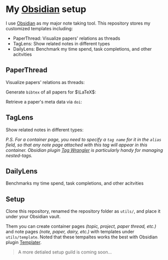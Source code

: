 # My [Obsidian](https://obsidian.md) setup

I use [Obsidian](https://obsidian.md) as my major note taking tool. This repository stores my customized templates including:

- PaperThread: Visualize papers' relations as threads
- TagLens: Show related notes in different types
- DailyLens: Benchmark my time spend, task completions, and other acitvities

## PaperThread

Visualize papers' relations as threads:

Generate `bibtex` of all papers for $\LaTeX$:

Retrieve a paper's meta data via `doi`:

## TagLens

Show related notes in different types:

_P.S. For a container page, you need to specify a `tag name` for it in the `alias` field, so that any note page attached with this tag will appear in this container. Obsidian plugin [Tag Wrangler](https://github.com/pjeby/tag-wrangler) is particularly handy for managing nested-tags._

## DailyLens

Benchmarks my time spend, task completions, and other acitvities

## Setup

Clone this repository, renamed the repository folder as `utils/`, and place it under your Obsidian vault.

Them you can create container pages _(topic, project, paper thread, etc.)_ and note pages _(note, paper, dairy, etc.)_ with templates under `utils/template`. Noted that these tempaltes works the best with Obsidian plugin [Templater](https://github.com/SilentVoid13/Templater).

> A more detialed setup guild is coming soon...

